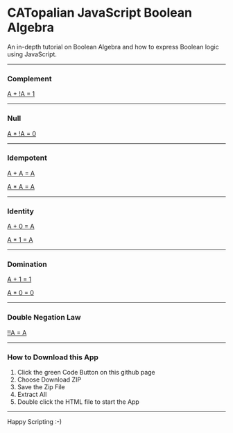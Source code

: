 # CATopalian JavaScript Boolean Algebra
An in-depth tutorial on Boolean Algebra and how to express Boolean logic using JavaScript.   

---

### Complement
[A + !A = 1](src/Complement_Law/a_plus_not_a_equals_1.md)

---

### Null
[A * !A = 0](src/Null_Law/a_times_not_a_equals_zero.md)

---

### Idempotent
[A + A = A](src/Idempotent_Law/a_plus_a_equals_a.md)  

[A * A = A](src/Idempotent_Law/a_times_a_equals_a.md)  

---

### Identity
[A + 0 = A](src/Identity_Law/a_plus_0_equals_a.md)  

[A * 1 = A](src/Identity_Law/a_times_1_equals_a.md)  

---

### Domination
[A + 1 = 1](src/Domination_Law/a_plus_1_equals_1.md)  

[A * 0 = 0](src/Domination_Law/a_times_0_equals_0.md)  

---

### Double Negation Law
[!!A = A](src/Double_Negation_Law/not_not_a_equals_a.md)  

---

### How to Download this App
1. Click the green Code Button on this github page
2. Choose Download ZIP
3. Save the Zip File
4. Extract All
5. Double click the HTML file to start the App

---

Happy Scripting :-)


